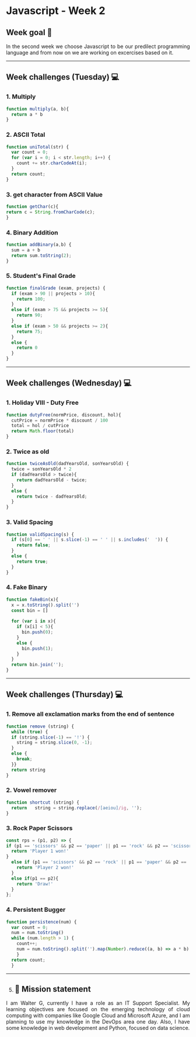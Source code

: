 # Javascript - Week 2


## Week goal 🏁
<div style="text-align: justify"> In the second week we choose Javascript to be our predilect programming language and from now on we are working on excercises based on it.</div>
 
 ---
## Week challenges (Tuesday) 💻

### 1. Multiply
```javascript
function multiply(a, b){
  return a * b
}
```

### 2. ASCII Total 
```javascript
function uniTotal(str) {
  var count = 0;
  for (var i = 0; i < str.length; i++) {
    count += str.charCodeAt(i);
  }
  return count;
}
```

### 3. get character from ASCII Value
```javascript
function getChar(c){
return c = String.fromCharCode(c);
}
```

### 4. Binary Addition 
```javascript
function addBinary(a,b) {
  sum = a + b
  return sum.toString(2);
}
```

### 5. Student's Final Grade 
```javascript
function finalGrade (exam, projects) {
  if (exam > 90 || projects > 10){
    return 100;
  }
  else if (exam > 75 && projects >= 5){
    return 90;
  }
  else if (exam > 50 && projects >= 2){
    return 75;
  }
  else {
    return 0
  }
}
```
---
## Week challenges (Wednesday) 💻

### 1. Holiday VIII - Duty Free
```javascript
function dutyFree(normPrice, discount, hol){
  cutPrice = normPrice * discount / 100
  total = hol / cutPrice
  return Math.floor(total)
}
```

### 2. Twice as old 
```javascript
function twiceAsOld(dadYearsOld, sonYearsOld) {
  twice = sonYearsOld * 2
  if (dadYearsOld > twice){
    return dadYearsOld - twice;
  }
  else {
    return twice - dadYearsOld;
  }
}
```

### 3. Valid Spacing 
```javascript
function validSpacing(s) {
  if (s[0] == ' ' || s.slice(-1) == ' ' || s.includes('  ')) {
    return false;
  }
  else {
    return true;
  }
}
```
### 4. Fake Binary 
```javascript
function fakeBin(x){
  x = x.toString().split('')
  const bin = []
  
  for (var i in x){
    if (x[i] < 5){
      bin.push(0);
    }
    else {
      bin.push(1);
    }
  }
  return bin.join('');
}
```
---
## Week challenges (Thursday) 💻

### 1. Remove all exclamation marks from the end of sentence 
```javascript
function remove (string) {  
  while (true) {
  if (string.slice(-1) == '!') {
    string = string.slice(0, -1);
  }
  else {
    break;
  }}
  return string
}
```

### 2. Vowel remover
```javascript
function shortcut (string) {
  return   string = string.replace(/[aeiou]/ig, '');
}
```

### 3. Rock Paper Scissors 
```javascript
const rps = (p1, p2) => {
if (p1 == 'scissors' && p2 == 'paper' || p1 == 'rock' && p2 == 'scissors' || p1 == 'paper' && p2 == 'rock'){
  return 'Player 1 won!'
}
  else if (p1 == 'scissors' && p2 == 'rock' || p1 == 'paper' && p2 == 'scissors' || p1 == 'rock' && p2 == 'paper'){
    return 'Player 2 won!'
  }
  else if(p1 == p2){
    return 'Draw!'
  }
};
```

### 4. Persistent Bugger 
```javascript
function persistence(num) {
  var count = 0;
  num = num.toString()
  while (num.length > 1) {
    count++;
    num = num.toString().split('').map(Number).reduce((a, b) => a * b).toString();
    }
  return count;
  } 
```
---
5. ## 🎯 Mission statement 
<div style="text-align: justify"> I am Walter G, currently I have a role as an IT Support Specialist. My learning objectives are focused on the emerging technology of cloud computing with companies like Google Cloud and Microsoft Azure, and I am planning to use my knowledge in the DevOps area one day. Also, I have some knowledge in web development and Python, focused on data science. </div>

